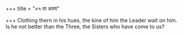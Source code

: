 +++
title = "०५ ता अस्य"

+++
Clothing thern in his hues, the kine of him the Leader wait on him.  
     Is he not better than the Three, the Sisters who have come to us?